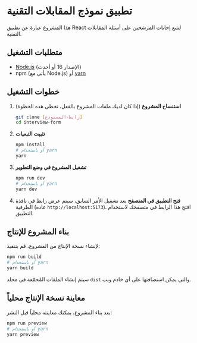 # تطبيق نموذج المقابلات التقنية

هذا المشروع عبارة عن تطبيق React لتتبع إجابات المرشحين على أسئلة المقابلات التقنية.

## متطلبات التشغيل

- [Node.js](https://nodejs.org/) (الإصدار 16 أو أحدث)
- npm (يأتي مع Node.js) أو [yarn](https://yarnpkg.com/)

## خطوات التشغيل

1. **استنساخ المشروع** (إذا كان لديك ملفات المشروع بالفعل، تخطى هذه الخطوة)
   ```bash
   git clone [رابط-المستودع]
   cd interview-form
   ```

2. **تثبيت التبعيات**
   ```bash
   npm install
   # أو باستخدام yarn
   yarn
   ```

3. **تشغيل المشروع في وضع التطوير**
   ```bash
   npm run dev
   # أو باستخدام yarn
   yarn dev
   ```

4. **فتح التطبيق في المتصفح**
   بعد تشغيل الأمر السابق، سيتم عرض رابط في نافذة الطرفية (عادة `http://localhost:5173`).
   افتح هذا الرابط في متصفحك لاستخدام التطبيق.

## بناء المشروع للإنتاج

لإنشاء نسخة الإنتاج من المشروع، قم بتنفيذ:

```bash
npm run build
# أو باستخدام yarn
yarn build
```

سيتم إنشاء الملفات المُجمّعة في مجلد `dist` والتي يمكن استضافتها على أي خادم ويب.

## معاينة نسخة الإنتاج محلياً

بعد بناء المشروع، يمكنك معاينته محلياً قبل النشر:

```bash
npm run preview
# أو باستخدام yarn
yarn preview
```
